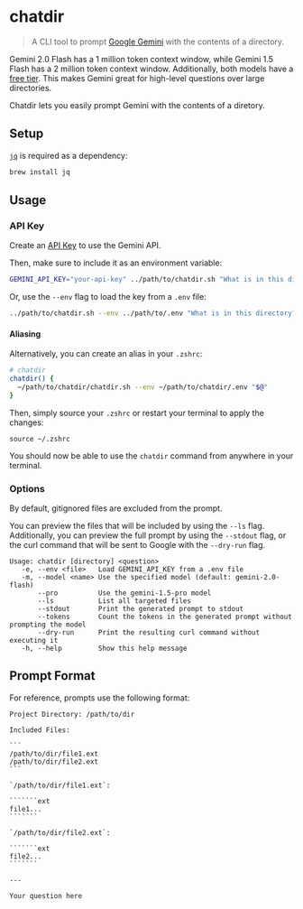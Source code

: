 # chatdir

> A CLI tool to prompt [Google Gemini](https://ai.google.dev/gemini-api) with the contents of a directory.

Gemini 2.0 Flash has a 1 million token context window, while Gemini 1.5 Flash has a 2 million token context window. Additionally, both models have a [free tier](https://ai.google.dev/pricing). This makes Gemini great for high-level questions over large directories.

Chatdir lets you easily prompt Gemini with the contents of a diretory.

## Setup

[`jq`](https://jqlang.github.io/jq/) is required as a dependency:

```sh
brew install jq
```

## Usage

### API Key

Create an [API Key](https://aistudio.google.com/app/apikey) to use the Gemini API.

Then, make sure to include it as an environment variable:

```sh
GEMINI_API_KEY="your-api-key" ../path/to/chatdir.sh "What is in this directory?"
```

Or, use the `--env` flag to load the key from a `.env` file:

```sh
../path/to/chatdir.sh --env ../path/to/.env "What is in this directory?"
```

#### Aliasing

Alternatively, you can create an alias in your `.zshrc`:
```sh
# chatdir
chatdir() {
  ~/path/to/chatdir/chatdir.sh --env ~/path/to/chatdir/.env "$@"
}
```

Then, simply source your `.zshrc` or restart your terminal to apply the changes:
```
source ~/.zshrc
```

You should now be able to use the `chatdir` command from anywhere in your terminal.

### Options

By default, gitignored files are excluded from the prompt.

You can preview the files that will be included by using the `--ls` flag. Additionally, you can preview the full prompt by using the `--stdout` flag, or the curl command that will be sent to Google with the `--dry-run` flag.

```
Usage: chatdir [directory] <question>
   -e, --env <file>   Load GEMINI_API_KEY from a .env file
   -m, --model <name> Use the specified model (default: gemini-2.0-flash)
       --pro          Use the gemini-1.5-pro model
       --ls           List all targeted files
       --stdout       Print the generated prompt to stdout
       --tokens       Count the tokens in the generated prompt without prompting the model
       --dry-run      Print the resulting curl command without executing it
   -h, --help         Show this help message
```

## Prompt Format

For reference, prompts use the following format:

````````
Project Directory: /path/to/dir

Included Files:

```
/path/to/dir/file1.ext
/path/to/dir/file2.ext
```

`/path/to/dir/file1.ext`:

```````ext
file1...
```````

`/path/to/dir/file2.ext`:

```````ext
file2...
```````

---

Your question here
````````
